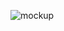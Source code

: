 ![mockup](https://user-images.githubusercontent.com/56443132/81100163-595f0380-8f0c-11ea-85d2-453b21496aac.png)


